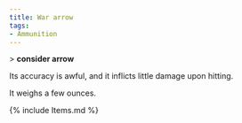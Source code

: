```yaml
---
title: War arrow
tags:
- Ammunition
---
```


\> **consider arrow**

Its accuracy is awful, and it inflicts little damage upon hitting.

It weighs a few ounces.

{% include Items.md %}
